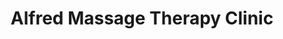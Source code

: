 ---
title: "Alfred Massage Therapy Clinic"
url: /alfred/alfred-massage-therapy-clinic/
shop: Massage
---